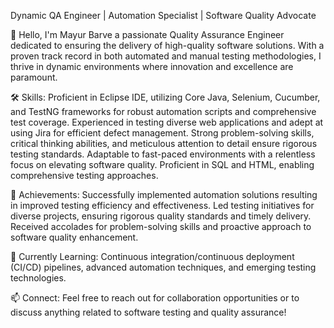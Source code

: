 Dynamic QA Engineer | Automation Specialist | Software Quality Advocate

👋 Hello, I'm Mayur Barve a passionate Quality Assurance Engineer dedicated to ensuring the delivery of high-quality software solutions. 
    With a proven track record in both automated and manual testing methodologies, I thrive in dynamic environments where innovation and excellence are paramount.

🛠️ Skills:
Proficient in Eclipse IDE, utilizing Core Java, Selenium, Cucumber, and TestNG frameworks for robust automation scripts and comprehensive test coverage.
Experienced in testing diverse web applications and adept at using Jira for efficient defect management.
Strong problem-solving skills, critical thinking abilities, and meticulous attention to detail ensure rigorous testing standards.
Adaptable to fast-paced environments with a relentless focus on elevating software quality.
Proficient in SQL and HTML, enabling comprehensive testing approaches.

🚀 Achievements:
Successfully implemented automation solutions resulting in improved testing efficiency and effectiveness.
Led testing initiatives for diverse projects, ensuring rigorous quality standards and timely delivery.
Received accolades for problem-solving skills and proactive approach to software quality enhancement.

🌱 Currently Learning: Continuous integration/continuous deployment (CI/CD) pipelines, advanced automation techniques, and emerging testing technologies.

📫 Connect: Feel free to reach out for collaboration opportunities or to discuss anything related to software testing and quality assurance!
